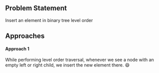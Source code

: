 ## Problem Statement
Insert an element in binary tree level order

## Approaches
#### Approach 1
While performing level order traversal, whenever we see a node with an empty left or right child, we insert the new element there. 😄